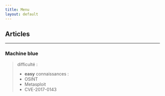 ```yaml
---
title: Menu
layout: default
---
```

## Articles
---
<div>
<h3 class="titre_article3">Machine blue</h3>

> difficulté : 
> - **easy**
>connaissances :
> - OSINT
> - Metasploit
> - CVE-2017-0143
</div>


